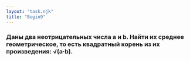 ```yaml
---
layout: "task.njk"
title: "Begin9"
---
```


### Даны два неотрицательных числа a и b. Найти их среднее геометрическое, то есть квадратный корень из их произведения: √(a·b).
